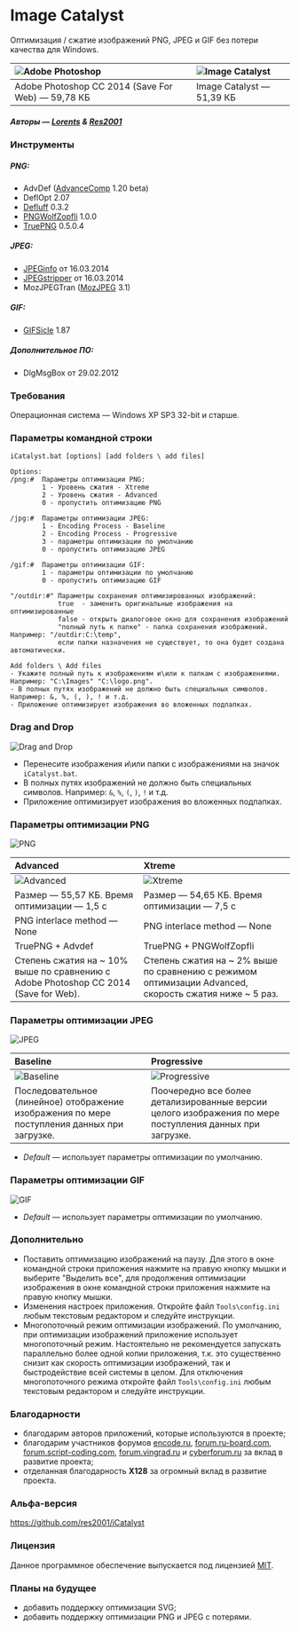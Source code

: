# Image Catalyst

Оптимизация / сжатие изображений PNG, JPEG и GIF без потери качества для Windows.

|![Adobe Photoshop](http://s020.radikal.ru/i714/1506/a5/ef8626fcbe4a.png)|![Image Catalyst](https://cloud.githubusercontent.com/assets/3890881/7943571/ef8e18fc-096d-11e5-9933-0a59653f7ea8.png)|
|:----------|:----------|
|Adobe Photoshop CC 2014 (Save For Web) — 59,78 КБ|Image Catalyst — 51,39 КБ|

##### Авторы — [Lorents](https://github.com/lorents17) & [Res2001](https://github.com/res2001)

### Инструменты

##### PNG:
- AdvDef ([AdvanceComp](http://advancemame.sourceforge.net/doc-advdef.html) 1.20 beta)
- DeflOpt 2.07
- [Defluff](http://encode.ru/threads/1214-defluff-a-deflate-huffman-optimizer) 0.3.2
- [PNGWolfZopfli](https://github.com/jibsen/pngwolf-zopfli) 1.0.0
- [TruePNG](http://x128.ho.ua/pngutils.html) 0.5.0.4

##### JPEG:
- [JPEGinfo](http://rtfreesoft.blogspot.ru/2014/03/jpginfo.html) от 16.03.2014
- [JPEGstripper](http://rtfreesoft.blogspot.ru/2014/03/jpegstripper.html) от 16.03.2014
- MozJPEGTran ([MozJPEG](https://github.com/mozilla/mozjpeg) 3.1)

##### GIF:
- [GIFSicle](http://www.lcdf.org/gifsicle/) 1.87

##### Дополнительное ПО:
- DlgMsgBox от 29.02.2012

### Требования

Операционная система — Windows XP SP3 32-bit и старше.

### Параметры командной строки

```
iCatalyst.bat [options] [add folders \ add files]

Options:
/png:#	Параметры оптимизации PNG:
		1 - Уровень сжатия - Xtreme
		2 - Уровень сжатия - Advanced
		0 - пропустить оптимизацию PNG

/jpg:#	Параметры оптимизации JPEG:
		1 - Encoding Process - Baseline
		2 - Encoding Process - Progressive
		3 - параметры оптимизации по умолчанию
		0 - пропустить оптимизацию JPEG

/gif:#	Параметры оптимизации GIF:
		1 - параметры оптимизации по умолчанию
		0 - пропустить оптимизацию GIF

"/outdir:#"	Параметры сохранения оптимизированных изображений:
			true  - заменить оригинальные изображения на оптимизированные
			false - открыть диалоговое окно для сохранения изображений
			"полный путь к папке" - папка сохранения изображений. Например: "/outdir:C:\temp",
			если папки назначения не существует, то она будет создана автоматически.

Add folders \ Add files
- Укажите полный путь к изображениям и\или к папкам с изображениями. Например: "C:\Images" "C:\logo.png".
- В полных путях изображений не должно быть специальных символов. Например: &, %, (, ), ! и т.д.
- Приложение оптимизирует изображения во вложенных подпапках.
```

### Drag and Drop

![Drag and Drop](https://cloud.githubusercontent.com/assets/3890881/7943598/28496fd4-096e-11e5-8df6-d6415e47caf8.png)

- Перенесите изображения и\или папки с изображениями на значок `iCatalyst.bat`.
- В полных путях изображений не должно быть специальных символов. Например: `&`, `%`, `(`, `)`, `!` и т.д.
- Приложение оптимизирует изображения во вложенных подпапках.

### Параметры оптимизации PNG

![PNG](https://cloud.githubusercontent.com/assets/3890881/7943611/39d99dd2-096e-11e5-932f-10d5320d10b4.png)

|Advanced|Xtreme|
|:-------|:----------|
|![Advanced](https://cloud.githubusercontent.com/assets/3890881/7943713/f816fd26-096e-11e5-8a8d-036e9fd443bf.png)|![Xtreme](https://cloud.githubusercontent.com/assets/3890881/7943637/6c37201a-096e-11e5-92ca-855f69ed95ef.png)|
|Размер — 55,57 КБ. Время оптимизации — 1,5 с|Размер — 54,65 КБ. Время оптимизации — 7,5 с|
|PNG interlace method — None|PNG interlace method — None|
|TruePNG + Advdef|TruePNG + PNGWolfZopfli|
|Степень сжатия на ~ 10% выше по сравнению с Adobe Photoshop CC 2014 (Save for Web).|Степень сжатия на ~ 2% выше по сравнению с режимом оптимизации Advanced, скорость сжатия ниже ~ 5 раз.|

### Параметры оптимизации JPEG

![JPEG](https://cloud.githubusercontent.com/assets/3890881/7943652/873d3c5a-096e-11e5-8050-af54582f5c5b.png)

|Baseline|Progressive|
|:-------|:----------|
|![Baseline](https://cloud.githubusercontent.com/assets/3890881/7943666/9c3c1324-096e-11e5-8cf1-bceade0ebd85.gif)|![Progressive](https://cloud.githubusercontent.com/assets/3890881/7943679/ace1271e-096e-11e5-9ca4-6f33f421ca52.gif)|
|Последовательное (линейное) отображение изображения по мере поступления данных при загрузке.|Поочередно все более детализированные версии целого изображения по мере поступления данных при загрузке.|

- *Default* — использует параметры оптимизации по умолчанию.

### Параметры оптимизации GIF

![GIF](https://cloud.githubusercontent.com/assets/3890881/7943690/c73a84ac-096e-11e5-8920-a088a8a0ee60.png)

- *Default* — использует параметры оптимизации по умолчанию.

### Дополнительно
- Поставить оптимизацию изображений на паузу. Для этого в окне командной строки приложения нажмите на правую кнопку мышки и выберите "Выделить все", для продолжения оптимизации изображения в окне командной строки приложения нажмите на правую кнопку мышки.
- Изменения настроек приложения. Откройте файл `Tools\config.ini` любым текстовым редактором и следуйте инструкции.
- Многопоточный режим оптимизации изображений. По умолчанию, при оптимизации изображений приложение использует многопоточный режим. Настоятельно не рекомендуется запускать параллельно более одной копии приложения, т.к. это существенно снизит как скорость оптимизации изображений, так и быстродействие всей системы в целом. Для отключения многопоточного режима откройте файл `Tools\config.ini` любым текстовым редактором и следуйте инструкции.

### Благодарности
- благодарим авторов приложений, которые используются в проекте;
- благодарим участников форумов [encode.ru](http://encode.ru/), [forum.ru-board.com](http://forum.ru-board.com/), [forum.script-coding.com](http://script-coding.com/forum/), [forum.vingrad.ru](http://forum.vingrad.ru/) и [cyberforum.ru](http://www.cyberforum.ru/) за вклад в развитие проекта;
- отделанная благодарность **X128** за огромный вклад в развитие проекта.

### Альфа-версия
https://github.com/res2001/iCatalyst

### Лицензия
Данное программное обеспечение выпускается под лицензией [MIT](https://github.com/lorents17/iCatalyst/blob/master/LICENSE.RU.md).

### Планы на будущее
- добавить поддержку оптимизации SVG;
- добавить поддержку оптимизации PNG и JPEG с потерями.
